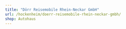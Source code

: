 ```yaml
---
title: "Dörr Reisemobile Rhein-Neckar GmbH"
url: /hockenheim/doerr-reisemobile-rhein-neckar-gmbh/
shop: Autohaus
---
```

